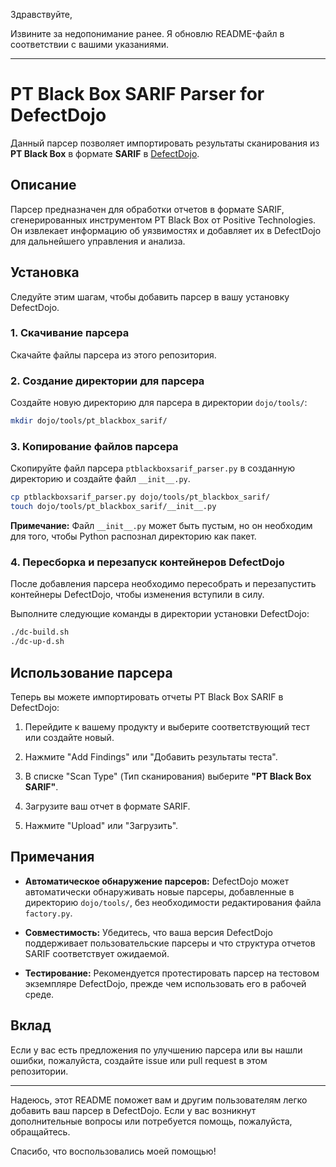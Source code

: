 Здравствуйте,

Извините за недопонимание ранее. Я обновлю README-файл в соответствии с вашими указаниями.

---

# PT Black Box SARIF Parser for DefectDojo

Данный парсер позволяет импортировать результаты сканирования из **PT Black Box** в формате **SARIF** в [DefectDojo](https://github.com/DefectDojo/django-DefectDojo).

## Описание

Парсер предназначен для обработки отчетов в формате SARIF, сгенерированных инструментом PT Black Box от Positive Technologies. Он извлекает информацию об уязвимостях и добавляет их в DefectDojo для дальнейшего управления и анализа.

## Установка

Следуйте этим шагам, чтобы добавить парсер в вашу установку DefectDojo.

### 1. Скачивание парсера

Скачайте файлы парсера из этого репозитория.

### 2. Создание директории для парсера

Создайте новую директорию для парсера в директории `dojo/tools/`:

```bash
mkdir dojo/tools/pt_blackbox_sarif/
```

### 3. Копирование файлов парсера

Скопируйте файл парсера `ptblackboxsarif_parser.py` в созданную директорию и создайте файл `__init__.py`.

```bash
cp ptblackboxsarif_parser.py dojo/tools/pt_blackbox_sarif/
touch dojo/tools/pt_blackbox_sarif/__init__.py
```

**Примечание:** Файл `__init__.py` может быть пустым, но он необходим для того, чтобы Python распознал директорию как пакет.

### 4. Пересборка и перезапуск контейнеров DefectDojo

После добавления парсера необходимо пересобрать и перезапустить контейнеры DefectDojo, чтобы изменения вступили в силу.

Выполните следующие команды в директории установки DefectDojo:

```bash
./dc-build.sh
./dc-up-d.sh
```

## Использование парсера

Теперь вы можете импортировать отчеты PT Black Box SARIF в DefectDojo:

1. Перейдите к вашему продукту и выберите соответствующий тест или создайте новый.

2. Нажмите "Add Findings" или "Добавить результаты теста".

3. В списке "Scan Type" (Тип сканирования) выберите **"PT Black Box SARIF"**.

4. Загрузите ваш отчет в формате SARIF.

5. Нажмите "Upload" или "Загрузить".

## Примечания

- **Автоматическое обнаружение парсеров:** DefectDojo может автоматически обнаруживать новые парсеры, добавленные в директорию `dojo/tools/`, без необходимости редактирования файла `factory.py`.

- **Совместимость:** Убедитесь, что ваша версия DefectDojo поддерживает пользовательские парсеры и что структура отчетов SARIF соответствует ожидаемой.

- **Тестирование:** Рекомендуется протестировать парсер на тестовом экземпляре DefectDojo, прежде чем использовать его в рабочей среде.

## Вклад

Если у вас есть предложения по улучшению парсера или вы нашли ошибки, пожалуйста, создайте issue или pull request в этом репозитории.


---

Надеюсь, этот README поможет вам и другим пользователям легко добавить ваш парсер в DefectDojo. Если у вас возникнут дополнительные вопросы или потребуется помощь, пожалуйста, обращайтесь.

Спасибо, что воспользовались моей помощью!
